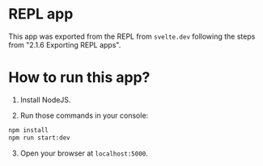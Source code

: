# REPL app

This app was exported from the REPL from `svelte.dev` following the steps from "2.1.6 Exporting REPL apps".

# How to run this app?

1. Install NodeJS.

2. Run those commands in your console:

```bash
npm install
npm run start:dev
```

3. Open your browser at `localhost:5000`.
